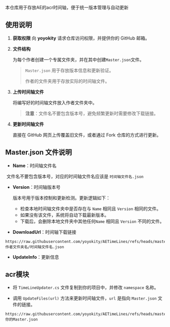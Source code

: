 本仓库用于存放AE的acr时间轴，便于统一版本管理与自动更新



## 使用说明

  1. **获取权限**
     向 **yoyokity** 请求仓库访问权限，并提供你的 GitHub 邮箱。

  2. **文件结构**

     为每个作者创建一个专属文件夹，并在其中创建`Master.json`文件。

     > `Master.json` 用于存放版本信息和更新验证。
     >
     > 作者的文件夹用于存放实际的时间轴文件。

  3. **上传时间轴文件**

     将编写好的时间轴文件放入作者文件夹中。

     > **注意**：文件名不要包含版本号，避免频繁更新时需要修改下载链接。

  4. **更新时间轴文件**

     直接在 GitHub 网页上传覆盖旧文件，或者通过 Fork 仓库的方式进行更新。



## Master.json 文件说明

- **Name**：时间轴文件名

​		文件名不要包含版本号，对应的时间轴文件名应该是 `时间轴文件名.json`

- **Version**：时间轴版本号

  版本号用于版本控制和更新检测。更新逻辑如下：

  - 检查本地时间轴文件夹中是否存在与 `Name` 相同且 `Version` 相同的文件。
  - 如果没有该文件，系统将自动下载最新版本。
  - 下载后，会删除本地文件夹中其他任何`Name` 相同且 `Version` 不同的文件。

- **DownloadUrl**：时间轴下载链接

```
https://raw.githubusercontent.com/yoyokity/AETimeLines/refs/heads/master/作者文件夹名/时间轴文件名.json
```

- **UpdateInfo**：更新信息



## acr模块

- 将 `TimeLineUpdater.cs` 文件复制到你的项目中，并修改 `namespace` 名称。

- 调用 `UpdateFiles(url)` 方法来更新时间轴文件，`url` 是指向 `Master.json` 文件的链接。

```
https://raw.githubusercontent.com/yoyokity/AETimeLines/refs/heads/master/你的Master.json
```

